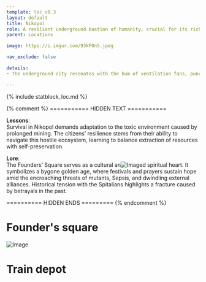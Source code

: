 ```yaml
---
template: loc v0.3
layout: default
title: Nikopol
role: A resilient underground bastion of humanity, crucial for its rich mining of rare metals and manganese, which sustain trade and survival. Its fortified structure and disciplined militias defend against the Primer, while its isolationism shields it from exploitation. Divided into miners, warriors, and traders, its society survives under the cultural and spiritual anchor of Founders’ Square, symbolizing hope amidst decay.
parent: Locations

image: https://i.imgur.com/93kPOn5.jpeg

nav_exclude: false

details:
- The underground city resonates with the hum of ventilation fans, punctuated by the clang of metal and echoing footsteps of guards. Occasional drilling and blasting sounds from the mines form a constant industrial symphony. Above ground, the Spore Wall stands as a hostile barrier surrounding the city, with only a few fortified structures marking the surface.

---
```


{% include statblock_loc.md %}

{% comment %} =========== HIDDEN TEXT ===========

**Lessons**:  
Survival in Nikopol demands adaptation to the toxic environment caused by prolonged mining. The citizens’ resilience stems from their ability to navigate this hostile ecosystem, learning to balance extraction of resources with self-preservation.

**Lore**:  
The Founders’ Square serves as a cultural an![Image](https://i.imgur.com/Zzr06zg.jpeg)d spiritual heart. It symbolizes a bygone golden age, where festivals and prayers sustain hope amid the encroaching threats of mutants, Sepsis, and dwindling external alliances. Historical tension with the Spitalians highlights a fracture caused by betrayals in the past.

========== HIDDEN ENDS ========= {% endcomment %}

# Founder's square

![Image](https://i.imgur.com/D2Cbj8c.jpeg)

# Train depot